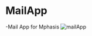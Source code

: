 # MailApp
-Mail App for Mphasis
![mailApp](https://user-images.githubusercontent.com/71043147/178652297-97c59fa0-89f2-4b18-bb8f-720dd357d38b.gif)
